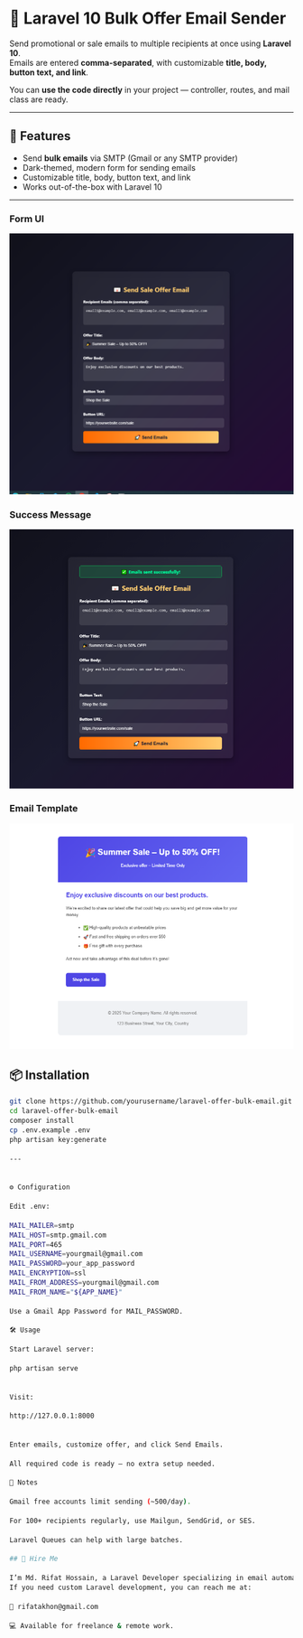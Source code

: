 # 📧 Laravel 10 Bulk Offer Email Sender

Send promotional or sale emails to multiple recipients at once using **Laravel 10**.  
Emails are entered **comma-separated**, with customizable **title, body, button text, and link**.

You can **use the code directly** in your project — controller, routes, and mail class are ready.

---

## 🚀 Features

- Send **bulk emails** via SMTP (Gmail or any SMTP provider)  
- Dark-themed, modern form for sending emails  
- Customizable title, body, button text, and link  
- Works out-of-the-box with Laravel 10  

---
### Form UI
![Form Screenshot](screenshots/form.png)

### Success Message
![Success Screenshot](screenshots/success.png)

### Email Template
![Email Screenshot](screenshots/email_template.png)

## 📦 Installation

```bash
git clone https://github.com/yourusername/laravel-offer-bulk-email.git
cd laravel-offer-bulk-email
composer install
cp .env.example .env
php artisan key:generate

---


⚙️ Configuration

Edit .env:

MAIL_MAILER=smtp
MAIL_HOST=smtp.gmail.com
MAIL_PORT=465
MAIL_USERNAME=yourgmail@gmail.com
MAIL_PASSWORD=your_app_password
MAIL_ENCRYPTION=ssl
MAIL_FROM_ADDRESS=yourgmail@gmail.com
MAIL_FROM_NAME="${APP_NAME}"

Use a Gmail App Password for MAIL_PASSWORD.

🛠 Usage

Start Laravel server:

php artisan serve


Visit:

http://127.0.0.1:8000


Enter emails, customize offer, and click Send Emails.

All required code is ready — no extra setup needed.

🏃 Notes

Gmail free accounts limit sending (~500/day).

For 100+ recipients regularly, use Mailgun, SendGrid, or SES.

Laravel Queues can help with large batches.

## 💼 Hire Me

I’m Md. Rifat Hossain, a Laravel Developer specializing in email automation, web applications, and business software.
If you need custom Laravel development, you can reach me at:

📧 rifatakhon@gmail.com

💻 Available for freelance & remote work.